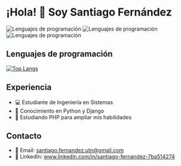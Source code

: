 # ¡Hola! 👋 Soy Santiago Fernández

![Lenguajes de programación](https://img.shields.io/badge/Python-Intermediate-blue?style=for-the-badge&logo=python)
![Lenguajes de programación](https://img.shields.io/badge/Django-Intermediate-green?style=for-the-badge&logo=django)
![Lenguajes de programación](https://img.shields.io/badge/PHP-Beginner-orange?style=for-the-badge&logo=php)

## Lenguajes de programación
[![Top Langs](https://github-readme-stats.vercel.app/api/top-langs/?username=S4ntifdz&layout=compact)](https://github.com/anuraghazra/github-readme-stats)

## Experiencia
- 💻 Estudiante de Ingeniería en Sistemas
- 🐍 Conocimiento en Python y Django
- 🚀 Estudiando PHP para ampliar mis habilidades

## Contacto
- 📧 Email: santiago.fernandez.utn@gmail.com
- 🔗 LinkedIn: www.linkedin.com/in/santiago-fernandez-7ba514274
<!-- - 🌐 Sitio web: [www.tusitio.com](https://www.tusitio.com) -> 


